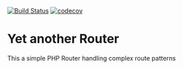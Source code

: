 [![Build Status](https://travis-ci.org/Akanoa/Router.svg?branch=master)](https://travis-ci.org/Akanoa/Router)
[![codecov](https://codecov.io/gh/Akanoa/Router/branch/master/graph/badge.svg)](https://codecov.io/gh/Akanoa/Router)
# Yet another Router
This a simple PHP Router handling complex route patterns
